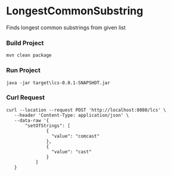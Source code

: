# LongestCommonSubstring
Finds longest common substrings from given list

### Build Project
`mvn clean package`

### Run Project
`java -jar target\lcs-0.0.1-SNAPSHOT.jar`

### Curl Request

```
curl --location --request POST 'http://localhost:8080/lcs' \
   --header 'Content-Type: application/json' \
   --data-raw '{
       "setOfStrings": [
               {
                 "value": "comcast"
               },
               {
                 "value": "cast"
               }
           ]
   }
 ```
